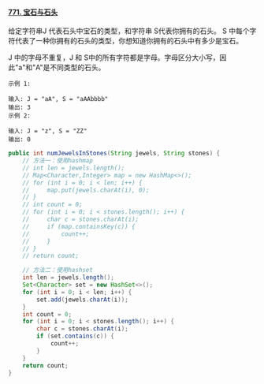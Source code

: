 #### [771. 宝石与石头](https://leetcode-cn.com/problems/jewels-and-stones/)

给定字符串J 代表石头中宝石的类型，和字符串 S代表你拥有的石头。 S 中每个字符代表了一种你拥有的石头的类型，你想知道你拥有的石头中有多少是宝石。

J 中的字母不重复，J 和 S中的所有字符都是字母。字母区分大小写，因此"a"和"A"是不同类型的石头。

```
示例 1:

输入: J = "aA", S = "aAAbbbb"
输出: 3
示例 2:

输入: J = "z", S = "ZZ"
输出: 0
```

```java
public int numJewelsInStones(String jewels, String stones) {
    // 方法一：使用hashmap
    // int len = jewels.length();
    // Map<Character,Integer> map = new HashMap<>();
    // for (int i = 0; i < len; i++) {
    //     map.put(jewels.charAt(i), 0);
    // }
    // int count = 0;
    // for (int i = 0; i < stones.length(); i++) {
    //     char c = stones.charAt(i);
    //     if (map.containsKey(c)) {
    //         count++;
    //     }
    // }
    // return count;

    // 方法二：使用hashset
    int len = jewels.length();
    Set<Character> set = new HashSet<>();
    for (int i = 0; i < len; i++) {
        set.add(jewels.charAt(i));
    }
    int count = 0;
    for (int i = 0; i < stones.length(); i++) {
        char c = stones.charAt(i);
        if (set.contains(c)) {
            count++;
        }
    }
    return count;
}
```